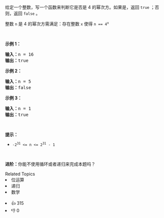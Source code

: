 <p>给定一个整数，写一个函数来判断它是否是 4 的幂次方。如果是，返回 <code>true</code> ；否则，返回 <code>false</code> 。</p>

<p>整数 <code>n</code> 是 4 的幂次方需满足：存在整数 <code>x</code> 使得 <code>n == 4<sup>x</sup></code></p>

<p>&nbsp;</p>

<p><strong>示例 1：</strong></p>

<pre>
<strong>输入：</strong>n = 16
<strong>输出：</strong>true
</pre>

<p><strong>示例 2：</strong></p>

<pre>
<strong>输入：</strong>n = 5
<strong>输出：</strong>false
</pre>

<p><strong>示例 3：</strong></p>

<pre>
<strong>输入：</strong>n = 1
<strong>输出：</strong>true
</pre>

<p>&nbsp;</p>

<p><strong>提示：</strong></p>

<ul> 
 <li><code>-2<sup>31</sup> &lt;= n &lt;= 2<sup>31</sup> - 1</code></li> 
</ul>

<p>&nbsp;</p>

<p><strong>进阶：</strong>你能不使用循环或者递归来完成本题吗？</p>

<div><div>Related Topics</div><div><li>位运算</li><li>递归</li><li>数学</li></div></div><br><div><li>👍 315</li><li>👎 0</li></div>